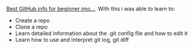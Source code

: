 [Best GitHub info for beginner imo...](http://cworth.org/hgbook-git/tour/).
With this i was able to learn to:
- Create a repo
- Clone a repo
- Learn detailed information about the .git config file and how to edit it
- Learn how to use and interpret git log, git diff